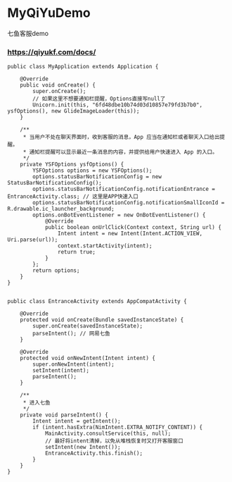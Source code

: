 # MyQiYuDemo
七鱼客服demo

### https://qiyukf.com/docs/

    public class MyApplication extends Application {

        @Override
        public void onCreate() {
            super.onCreate();
            // 如果这里不想要通知栏提醒，Options直接写null了
            Unicorn.init(this, "6fd48dbe10b74d03d10857e79fd3b7b0", ysfOptions(), new GlideImageLoader(this));
        }

        /**
         * 当用户不处在聊天界面时，收到客服的消息，App 应当在通知栏或者聊天入口给出提醒。
         * 通知栏提醒可以显示最近一条消息的内容，并提供给用户快速进入 App 的入口。
         */
        private YSFOptions ysfOptions() {
            YSFOptions options = new YSFOptions();
            options.statusBarNotificationConfig = new StatusBarNotificationConfig();
            options.statusBarNotificationConfig.notificationEntrance = EntranceActivity.class; // 这里是APP快速入口
            options.statusBarNotificationConfig.notificationSmallIconId = R.drawable.ic_launcher_background;
            options.onBotEventListener = new OnBotEventListener() {
                @Override
                public boolean onUrlClick(Context context, String url) {
                    Intent intent = new Intent(Intent.ACTION_VIEW, Uri.parse(url));
                    context.startActivity(intent);
                    return true;
                }
            };
            return options;
        }
    }


    public class EntranceActivity extends AppCompatActivity {

        @Override
        protected void onCreate(Bundle savedInstanceState) {
            super.onCreate(savedInstanceState);
            parseIntent(); // 网易七鱼
        }

        @Override
        protected void onNewIntent(Intent intent) {
            super.onNewIntent(intent);
            setIntent(intent);
            parseIntent();
        }

        /**
         * 进入七鱼
         */
        private void parseIntent() {
            Intent intent = getIntent();
            if (intent.hasExtra(NimIntent.EXTRA_NOTIFY_CONTENT)) {
                MainActivity.consultService(this, null);
                // 最好将intent清掉，以免从堆栈恢复时又打开客服窗口
                setIntent(new Intent());
                EntranceActivity.this.finish();
            }
        }
    }